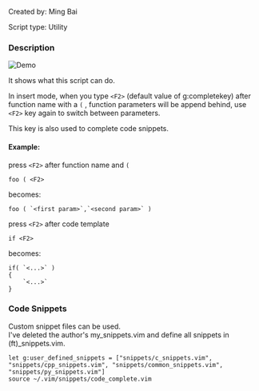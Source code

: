 Created by:
Ming Bai

Script type:
Utility

### Description
![Demo](https://web.archive.org/web/20131110125157/http://files.myopera.com/mbbill/files/code_complete.gif)

It shows what this script can do.

In insert mode, when you type `<F2>` (default value of g:completekey) after function name with a `(` , function parameters will be append behind, use `<F2>` key again to switch between parameters.

This key is also used to complete code snippets.

#### Example:
press `<F2>` after function name and `(`

    foo ( <F2>
  
becomes:

    foo ( `<first param>`,`<second param>` )
  
press `<F2>` after code template

    if <F2>
  
becomes:

    if( `<...>` )
    {
        `<...>`
    }

### Code Snippets

Custom snippet files can be used.  
I've deleted the author's my_snippets.vim and define all snippets in (ft)_snippets.vim.  

``` viml
let g:user_defined_snippets = ["snippets/c_snippets.vim", "snippets/cpp_snippets.vim", "snippets/common_snippets.vim", "snippets/py_snippets.vim"]
source ~/.vim/snippets/code_complete.vim
```
